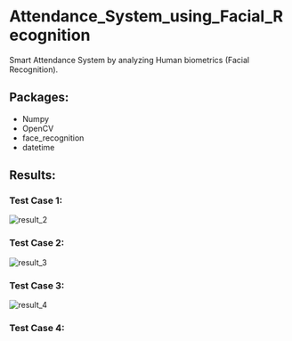 # Attendance_System_using_Facial_Recognition
Smart Attendance System by analyzing Human biometrics (Facial Recognition).

## Packages:
  - Numpy
  - OpenCV
  - face_recognition
  - datetime 

## Results:
### Test Case 1:
![result_2](https://user-images.githubusercontent.com/71482820/129303791-1ec853e9-f260-44d9-9acb-64425314a3bc.jpg)

### Test Case 2:
![result_3](https://user-images.githubusercontent.com/71482820/129303888-c1dbbf87-954f-49cb-8e64-9105f140915a.jpg)

### Test Case 3:
![result_4](https://user-images.githubusercontent.com/71482820/129432394-6089eaad-a335-4b2d-885c-e7cc52c00c57.jpg)

### Test Case 4:

